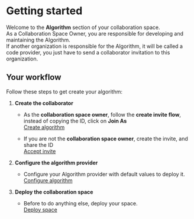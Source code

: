 # Getting started

Welcome to the **Algorithm** section of your collaboration space.  
As a Collaboration Space Owner, you are responsible for developing and maintaining the Algorithm.  
If another organization is responsible for the Algorithm, it will be called a code provider, you just have to send a collaborator invitation to this organization.

## Your workflow

Follow these steps to get create your algorithm:

1. **Create the collaborator**

   - As the **collaboration space owner**, follow the **create invite flow**, instead of copying the ID, click on **Join As**  
     [Create algorithm](/docs/user-manual/collaboration-space-owner/invite-collaborator/create-invite)

   - If you are not the **collaboration space owner**, create the invite, and share the ID  
     [Accept invite](/docs/user-manual/data-collaborator/accept-invite)

2. **Configure the algorithm provider**

   - Configure your Algorithm provider with default values to deploy it.  
     [Configure algorithm](/docs/user-manual/collaboration-space-owner/algorithm/configure)

3. **Deploy the collaboration space**

   - Before to do anything else, deploy your space.  
     [Deploy space](/docs/user-manual/collaboration-space-owner/deploy-space)
